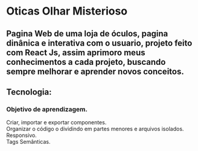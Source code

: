 # Oticas Olhar Misterioso

## Pagina Web de uma loja de óculos, pagina dinânica e interativa com o usuario, projeto feito com React Js, assim aprimoro meus conhecimentos a cada projeto, buscando sempre melhorar e aprender novos conceitos.

## Tecnologia:

### Objetivo de aprendizagem.
 Criar, importar e exportar componentes.<br/>
 Organizar o código o dividindo em partes menores e arquivos isolados.<br/>
 Responsivo.<br/>
 Tags Semânticas.

